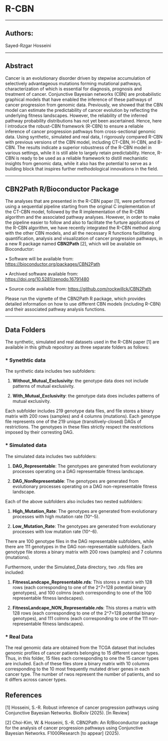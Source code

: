 # R-CBN
---

## Authors:
Sayed-Rzgar Hosseini

---


## Abstract
Cancer is an evolutionary disorder driven by stepwise accumulation of selectively advantageous mutations forming mutational pathways, characterization of which is essential for diagnosis, prognosis and treatment of cancer. Conjunctive Bayesian networks (CBN) are probabilistic graphical models that have enabled the inference of these pathways of cancer progression from genomic data. Previously, we showed that the CBN model can estimate the predictability of cancer evolution by reflecting the underlying fitness landscapes. However, the reliability of the inferred pathway probability distributions has not yet been ascertained. Hence, here I introduce the robust-CBN framework (R-CBN) to ensure a reliable inference of cancer progression pathways from cross-sectional genomic data. Using synthetic, simulated and real data, I rigorously compared R-CBN with previous versions of the CBN model, including CT-CBN, H-CBN, and B-CBN. The results indicate a superior robustness of the R-CBN model in various settings, while it is still able to largely retain predictability. Hence, R-CBN is ready to be used as a reliable framework to distill mechanistic insights from genomic data, while it also has the potential to serve as a building block that inspires further methodological innovations in the field.

---
## CBN2Path R/Bioconductor Package
The analyses that are presented in the R-CBN paper [1], were performed using a sequential pipeline starting from the original C implementation of the CT-CBN model, followed by the R implementation of the R-CBN algorithm and the associated pathway analyses. 
However, in order to make the pipeline easier to follow and also to facilitate the furture applications of the R-CBN algorithm, we have recently integrated the R-CBN method along with the other CBN models, and all the necessary R functions facilitating quantification, analysis and visualization of cancer progression pathways, in a new R package named **CBN2Path** [2], which will be available on Bioconductor:

•	Software will be available from:  https://bioconductor.org/packages/CBN2Path

•	Archived software available from: https://doi.org/10.5281/zenodo.16791480

•	Source code available from: https://github.com/rockwillck/CBN2Path

Please run the vignette of the CBN2Path R package, which provides detailed information on how to use different CBN models (including R-CBN) and their associated pathway analysis functions.

---
## Data Folders
The synthetic, simulated and real datasets used in the R-CBN paper [1] are available in this github repository as three separate folders as follows:



### * Synethtic data
The synthetic data includes two subfolders: 

1. **Without_Mutual_Exclusivity**: the genotype data does not include patterns of mutual exclusivity.

2. **With_Mutual_Exclusivity**: the genotype data does includes patterns of mutual exclusivity.

Each subfolder includes 219 genotype data files, and file stores a binary matrix with 200 rows (samples) and 4 columns (mutations). Each genotype file represents one of the 219 unique (transitively-closed) DAGs of restrictions. The genotypes in these files strictly respect the restrictions imposed by their corresting DAG.



### * Simulated data
The simulated data includes two subfolders:

1. **DAG_Representable**: The genotypes are generated from evolutionary processes operating on a DAG representable fitness landscape.

2. **DAG_NonRepresentable**: The genotypes are generated from evolutionary processes operating on a DAG non-representable fitness landscape.

Each of the above subfolders also includes two nested subfolders:

1. **High_Mutation_Rate**: The genotypes are generated from evolutionary processes with high mutation rate (10^-5).

2. **Low_Mutation_Rate**: The genotypes are generated from evolutionary processes with low mutation rate (10^-6).

There are 100 genotype files in the DAG representable subfolders, while there are 111 genotypes in the DAG non-representable subfolders. Each genotype file stores a binary matrix with 200 rows (samples) and 7 columns (mutations).

Furthermore, under the Simulated_Data directory, two .rds files are included:

1. **FitnessLandcape_Representable.rds**: This stores a matrix with 128 rows (each corresponding to one of the 2^7=128 potential binary genotypes), and 100 colmns (each corresponding to one of the 100 representable fitness landscapes).
   
2. **FitnessLandcape_NON_Representable.rds**: This stores a matrix with 128 rows (each corresponding to one of the 2^7=128 potential binary genotypes), and 111 colmns (each corresponding to one of the 111 non-representable fitness landscapes).



### * Real Data
The real genomic data are obtained from the TCGA dataset that includes genomic profiles of cancer patients belonging to 15 different cancer types.
Thus, in this folder, 15 files each corresponding to one the 15 cancer types are included. Each of these files store a binary matrix with 10 columns corresponding to the 10 most frequently mutated driver genes in each cancer type.
The number of rwos represent the number of patients, and so it differs across cancer types. 

## References

[1] Hosseini, S.-R. Robust inference of cancer progression pathways using Conjunctive Bayesian Networks. BioRxiv (2025). [In Review]

[2] Choi-Kim, W. & Hosseini, S.-R. CBN2Path: An R/Bioconductor package for the analysis of cancer progression pathways using Conjunctive Bayesian Networks. F1000Research [to appear] (2025).












